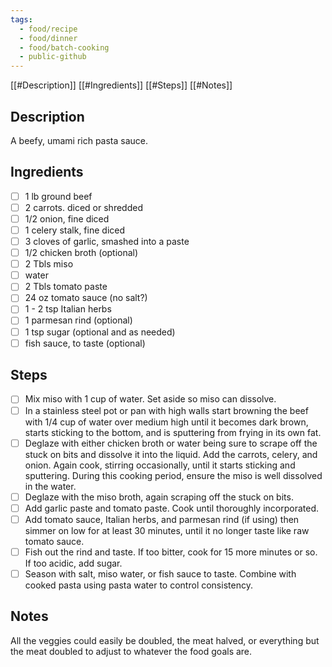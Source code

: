 ```yaml
---
tags:
  - food/recipe
  - food/dinner
  - food/batch-cooking
  - public-github
---
```


[[#Description]]
[[#Ingredients]]
[[#Steps]]
[[#Notes]]

## Description
A beefy, umami rich pasta sauce.
## Ingredients

- [ ] 1 lb ground beef
- [ ] 2 carrots. diced or shredded 
- [ ] 1/2 onion, fine diced
- [ ] 1 celery stalk, fine diced
- [ ] 3 cloves of garlic, smashed into a paste
- [ ] 1/2 chicken broth (optional)
- [ ] 2 Tbls miso
- [ ] water
- [ ] 2 Tbls tomato paste
- [ ] 24 oz tomato sauce (no salt?)
- [ ] 1 - 2 tsp Italian herbs
- [ ] 1 parmesan rind (optional)
- [ ] 1 tsp sugar (optional and as needed)
- [ ] fish sauce, to taste (optional)

## Steps

- [ ] Mix miso with 1 cup of water. Set aside so miso can dissolve.
- [ ] In a stainless steel pot or pan with high walls start browning the beef with 1/4 cup of water over medium high until it becomes dark brown, starts sticking to the bottom, and is sputtering from frying in its own fat.
- [ ] Deglaze with either chicken broth or water being sure to scrape off the stuck on bits and dissolve it into the liquid. Add the carrots, celery, and onion. Again cook, stirring occasionally, until it starts sticking and sputtering. During this cooking period, ensure the miso is well dissolved in the water.
- [ ] Deglaze with the miso broth, again scraping off the stuck on bits. 
- [ ] Add garlic paste and tomato paste. Cook until thoroughly incorporated.
- [ ] Add tomato sauce, Italian herbs, and parmesan rind (if using) then simmer on low for at least 30 minutes, until it no longer taste like raw tomato sauce.
- [ ] Fish out the rind and taste. If too bitter, cook for 15 more minutes or so. If too acidic, add sugar. 
- [ ] Season with salt, miso water, or fish sauce to taste. Combine with cooked pasta using pasta water to control consistency. 

## Notes
All the veggies could easily be doubled, the meat halved, or everything but the meat doubled to adjust to whatever the food goals are.